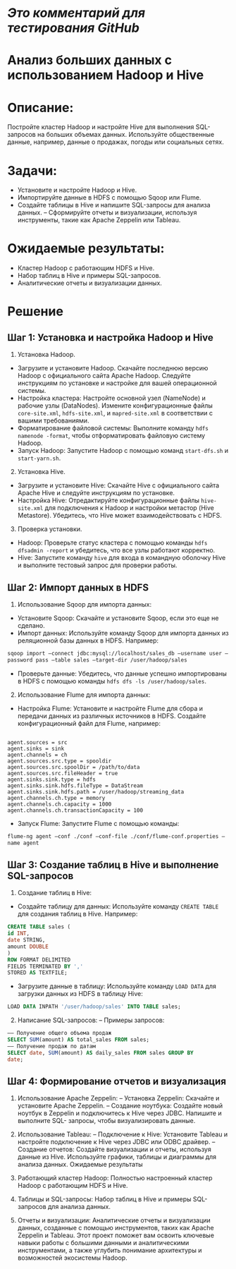# *Это комментарий для тестирования GitHub*
# **Анализ больших данных с использованием Hadoop и Hive**

# Описание:
Постройте кластер Hadoop и настройте Hive для
выполнения SQL-запросов на больших объемах данных. Используйте
общественные данные, например, данные о продажах, погоды или
социальных сетях.
# Задачи:
- Установите и настройте Hadoop и Hive.
- Импортируйте данные в HDFS с помощью Sqoop или Flume.
- Создайте таблицы в Hive и напишите SQL-запросы для анализа
данных.
– Сформируйте отчеты и визуализации, используя инструменты,
такие как Apache Zeppelin или Tableau.
# Ожидаемые результаты:
- Кластер Hadoop с работающим HDFS и Hive.
- Набор таблиц в Hive и примеры SQL-запросов.
- Аналитические отчеты и визуализации данных.

# Решение
## Шаг 1: Установка и настройка Hadoop и Hive

1. Установка Hadoop.
- Загрузите и установите Hadoop. Скачайте последнюю версию
Hadoop с официального сайта Apache Hadoop. Следуйте инструкциям
по установке и настройке для вашей операционной системы.
- Настройка кластера: Настройте основной узел (NameNode) и рабочие узлы (DataNodes). Измените конфигурационные файлы `core-site.xml`, `hdfs-site.xml`, и `mapred-site.xml` в соответствии с вашими требованиями.
- Форматирование файловой системы: Выполните команду `hdfs
namenode -format`, чтобы отформатировать файловую систему Hadoop.
- Запуск Hadoop: Запустите Hadoop с помощью команд `start-dfs.sh`
и `start-yarn.sh`.
2. Установка Hive. 
- Загрузите и установите Hive: Скачайте Hive с официального сайта Apache Hive и следуйте инструкциям по установке.
- Настройка Hive: Отредактируйте конфигурационные файлы `hive-site.xml` для подключения к Hadoop и настройки метастор (Hive Metastore). Убедитесь, что Hive может взаимодействовать с HDFS.
3. Проверка установки.
- Hadoop: Проверьте статус кластера с помощью команды `hdfs dfsadmin -report` и убедитесь, что все узлы работают корректно.
- Hive: Запустите команду `hive` для входа в командную оболочку
Hive и выполните тестовый запрос для проверки работы.

## Шаг 2: Импорт данных в HDFS
1. Использование Sqoop для импорта данных:
- Установите Sqoop: Скачайте и установите Sqoop, если это еще не
сделано.
- Импорт данных: Используйте команду Sqoop для импорта данных
из реляционной базы данных в HDFS. Например:
```bash
sqoop import –connect jdbc:mysql://localhost/sales_db –username user –
password pass –table sales –target-dir /user/hadoop/sales
```
- Проверьте данные: Убедитесь, что данные успешно
импортированы в HDFS с помощью команды `hdfs dfs -ls
/user/hadoop/sales`.

2. Использование Flume для импорта данных:
- Настройка Flume: Установите и настройте Flume для сбора и
передачи данных из различных источников в HDFS. Создайте
конфигурационный файл для Flume, например:
```properties

agent.sources = src
agent.sinks = sink
agent.channels = ch
agent.sources.src.type = spooldir
agent.sources.src.spoolDir = /path/to/data
agent.sources.src.fileHeader = true
agent.sinks.sink.type = hdfs
agent.sinks.sink.hdfs.fileType = DataStream
agent.sinks.sink.hdfs.path = /user/hadoop/streaming_data
agent.channels.ch.type = memory
agent.channels.ch.capacity = 1000
agent.channels.ch.transactionCapacity = 100
```
- Запуск Flume: Запустите Flume с помощью команды:
```bash
flume-ng agent –conf ./conf –conf-file ./conf/flume-conf.properties –
name agent
```
## Шаг 3: Создание таблиц в Hive и выполнение SQL-запросов
1. Создание таблиц в Hive:
- Создайте таблицу для данных: Используйте команду `CREATE
TABLE` для создания таблиц в Hive. Например:
```sql
CREATE TABLE sales (
id INT,
date STRING,
amount DOUBLE
)
ROW FORMAT DELIMITED
FIELDS TERMINATED BY ','
STORED AS TEXTFILE;
```
- Загрузите данные в таблицу: Используйте команду `LOAD DATA`
для загрузки данных из HDFS в таблицу Hive:
```sql
LOAD DATA INPATH '/user/hadoop/sales' INTO TABLE sales;
```

2. Написание SQL-запросов:
– Примеры запросов:
```sql
–– Получение общего объема продаж
SELECT SUM(amount) AS total_sales FROM sales;
–– Получение продаж по датам
SELECT date, SUM(amount) AS daily_sales FROM sales GROUP BY
date;
```
## Шаг 4: Формирование отчетов и визуализация
1. Использование Apache Zeppelin:
– Установка Zeppelin: Скачайте и установите Apache Zeppelin.
– Создание ноутбука: Создайте новый ноутбук в Zeppelin и подключитесь к Hive через JDBC. Напишите и выполните SQL-
запросы, чтобы визуализировать данные.

2. Использование Tableau:
– Подключение к Hive: Установите Tableau и настройте
подключение к Hive через JDBC или ODBC драйвер.
– Создание отчетов: Создайте визуализации и отчеты, используя
данные из Hive. Используйте графики, таблицы и диаграммы для
анализа данных.
Ожидаемые результаты
1. Работающий кластер Hadoop: Полностью настроенный кластер
Hadoop с работающим HDFS и Hive.

2. Таблицы и SQL-запросы: Набор таблиц в Hive и примеры SQL-
запросов для анализа данных.

3. Отчеты и визуализации: Аналитические отчеты и визуализации
данных, созданные с помощью инструментов, таких как Apache
Zeppelin и Tableau.
Этот проект поможет вам освоить ключевые навыки работы с
большими данными и аналитическими инструментами, а также
углубить понимание архитектуры и возможностей экосистемы Hadoop.